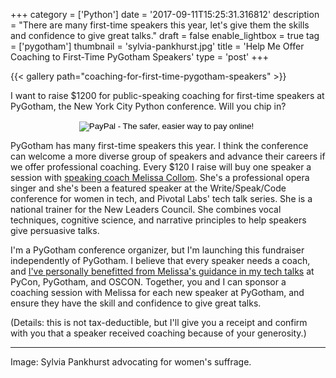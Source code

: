 +++
category = ['Python']
date = '2017-09-11T15:25:31.316812'
description = "There are many first-time speakers this year, let's give them the skills and confidence to give great talks."
draft = false
enable_lightbox = true
tag = ['pygotham']
thumbnail = 'sylvia-pankhurst.jpg'
title = 'Help Me Offer Coaching to First-Time PyGotham Speakers'
type = 'post'
+++

{{< gallery path="coaching-for-first-time-pygotham-speakers" >}}

I want to raise $1200 for public-speaking coaching for first-time speakers at PyGotham, the New York City Python conference. Will you chip in?

<div style="text-align: center; margin-bottom: 1em">
<form action="https://www.paypal.com/cgi-bin/webscr" method="post" target="_top">
<input type="hidden" name="cmd" value="_s-xclick">
<input type="hidden" name="hosted_button_id" value="MMTMEA9UUTLSY">
<input type="image" src="https://www.paypalobjects.com/en_US/i/btn/btn_donate_LG.gif" border="0" name="submit" alt="PayPal - The safer, easier way to pay online!">
<img alt="" border="0" src="https://www.paypalobjects.com/en_US/i/scr/pixel.gif" width="1" height="1">
</form>
</div>

PyGotham has many first-time speakers this year. I think the conference can welcome a more diverse group of speakers and advance their careers if we offer professional coaching. Every $120 I raise will buy one speaker a session with [speaking coach Melissa Collom](http://melissacollom.com/coaching). She's a professional opera singer and she's been a featured speaker at the Write/Speak/Code conference for women in tech, and Pivotal Labs' tech talk series. She is a national trainer for the New Leaders Council. She combines vocal techniques, cognitive science, and narrative principles to help speakers give persuasive talks.

I'm a PyGotham conference organizer, but I'm launching this fundraiser independently of PyGotham. I believe that every speaker needs a coach, and [I've personally benefitted from Melissa's guidance in my tech talks](/how-i-rehearse-a-conference-talk/) at PyCon, PyGotham, and OSCON. Together, you and I can sponsor a coaching session with Melissa for each new speaker at PyGotham, and ensure they have the skill and confidence to give great talks.

(Details: this is not tax-deductible, but I'll give you a receipt and confirm with you that a speaker received coaching because of your generosity.)

***

Image: Sylvia Pankhurst advocating for women's suffrage.
